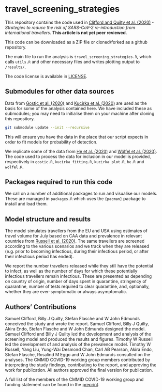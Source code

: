# travel_screening_strategies

This repository contains the code used in [Clifford and Quilty et al. (2020)](https://www.medrxiv.org/content/10.1101/2020.07.24.20161281v2) - *Strategies to reduce the risk of SARS-CoV-2 re-introduction from international travellers*. **This article is not yet peer reviewed**.

This code can be downloaded as a ZIP file or cloned/forked as a github repository.

The main file to run the analysis is `travel_screening_strategies.R`, which calls `utils.R` and other necessary files and writes plotting output to `/results/`.

The code license is available in [LICENSE](LICENSE).

## Submodules for other data sources

Data from [Gostic et al. (2020)](https://github.com/kgostic/traveller_screening) and [Kucirka et al. (2020)](https://github.com/HopkinsIDD/covidRTPCR) are used as the basis for some of the analysis contained here. We have included these as submodules; you may need to initialise them on your machine after cloning this repository.

```bash
git submodule update --init --recursive
```

This will ensure you have the data in the place that our script expects in order to fit models for probability of detection.

We replicate some of the data from [He et al. (2020)](https://www.nature.com/articles/s41591-020-0869-5) and [Wölfel et al. (2020)](https://www.nature.com/articles/s41586-020-2196-x). The code used to process the data for inclusion in our model is provided, respectively in `gostic.R`, `kucirka_fitting.R`, `kucirka_plot.R`, `he.R` and `wolfel.R`.

## Packages required to run this code

We call on a number of additional packages to run and visualise our models. These are managed in `packages.R` which uses the `{pacman}` package to install and load them.

## Model structure and results

The model simulates travellers from the EU and USA using estimates of travel volume for July based on CAA data and prevalence in relevant countries from [Russell et al. (2020)](https://cmmid.github.io/topics/covid19/global_cfr_estimates.html). The same travellers are screened according to the various scenarios and we track when they are released (e.g. prior to becoming infectious, during their infectious period, or after their infectious period has ended).

We report the number travellers released while they still have the potential to infect, as well as the number of days for which these potentially infectious travellers remain infectious. These are presented as depending on country of origin, number of days spent in quarantine, stringency of quarantine, number of tests required to clear quarantine, and, optionally, whether they are ever-symptomatic or always asymptomatic.

## Authors’ Contributions

Samuel Clifford, Billy J Quilty, Stefan Flasche and W John Edmunds conceived the study and wrote the report. Samuel Clifford, Billy J Quilty, Akira Endo, Stefan Flasche and W John Edmunds designed the model. Samuel Clifford and Billy J Quilty led the development and analysis of the screening model and produced the results and figures. Timothy W Russell led the development of and analysis of the prevalence model. Timothy W Russell, Yang Liu, Yung-Wai Desmond Chan, Carl AB Pearson, Akira Endo, Stefan Flasche, Rosalind M Eggo and W John Edmunds consulted on the analyses. The CMMID COVID-19 working group members contributed by interpreting the study findings, contributing to the report, and approving the work for publication. All authors approved the final version for publication.

A full list of the members of the CMMID COVID-19 working group and funding statement can be found in the [preprint](https://www.medrxiv.org/content/10.1101/2020.07.24.20161281v2).

